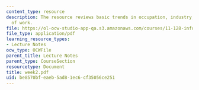 ```yaml
---
content_type: resource
description: The resource reviews basic trends in occupation, industry, and the nature
  of work.
file: https://ol-ocw-studio-app-qa.s3.amazonaws.com/courses/11-128-information-technology-and-the-labor-market-spring-2005/be8570bfeaeb5ad81ec6cf35056ce251_week2.pdf
file_type: application/pdf
learning_resource_types:
- Lecture Notes
ocw_type: OCWFile
parent_title: Lecture Notes
parent_type: CourseSection
resourcetype: Document
title: week2.pdf
uid: be8570bf-eaeb-5ad8-1ec6-cf35056ce251
---
```

